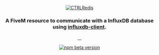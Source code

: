 <p align="center">
  <a href="https://github.com/CTRL-V-Life/ctrl_influx"><img src="https://cdn.ctrl.zip/github/ctrl_influx/header.png" alt="CTRLRedis"></a>
</p>
<h3 align="center">A FiveM resource to communicate with a InfluxDB database using <a href="https://github.com/influxdata/influxdb-client-js">influxdb-client</a>.</h3>
<p align="center">
  <a href="">
    <img alt="" src="https://img.shields.io/github/downloads/CTRL-V-Life/ctrl_influx/total?logo=github">
  </a>
  <a href="">
    <img alt="" src="https://img.shields.io/github/downloads/CTRL-V-Life/ctrl_influx/latest/total?logo=github">
  </a>
  <a href="">
    <img alt="" src="https://img.shields.io/github/contributors/CTRL-V-Life/ctrl_influx?logo=github">
  </a>
  <a href="">
    <img alt="" src="https://img.shields.io/github/v/release/CTRL-V-Life/ctrl_influx?logo=github">
  </a>
</p>
<p align="center">
  <a href="https://bsky.app/profile/ctrl-v.life">
    <img alt="npm beta version" src="https://img.shields.io/badge/dynamic/json?url=https%3A%2F%2Fpublic.api.bsky.app%2Fxrpc%2Fapp.bsky.actor.getProfile%2F%3Factor%3Dctrl-v.life&query=%24.followersCount&style=social&logo=bluesky&label=Follow%20%40ctrl-v.life">
  </a>
</p>
